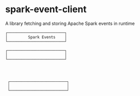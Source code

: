 # spark-event-client
A library fetching and storing Apache Spark events in runtime 

```
┌─────────────────────────┐
│         Spark Events    │
└─────────────────────────┘

┌─────────────────────────┐
│                         │
└─────────────────────────┘




 ┌─────────────────────────┐
 │                         │
 └─────────────────────────┘
```